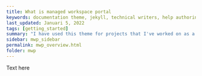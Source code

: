 ```yaml
---
title: What is managed workspace portal
keywords: documentation theme, jekyll, technical writers, help authoring tools, hat replacements
last_updated: Januari 5, 2022
tags: [getting_started]
summary: "I have used this theme for projects that I've worked on as a professional technical writer."
sidebar: mwp_sidebar
permalink: mwp_overview.html
folder: mwp
---
```


Text here 
